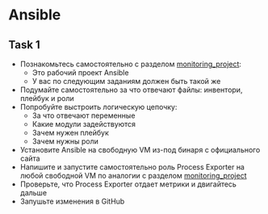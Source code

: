 # Ansible

## Task 1

- Познакомьтесь самостоятельно с разделом [monitoring_project](https://github.com/lamjob1993/ansible-monitoring/tree/main/ansible/monitoring_project):
  - Это рабочий проект Ansible
  - У вас по следующим заданиям должен быть такой же
- Подумайте самостоятельно за что отвечают файлы: инвентори, плейбук и роли
- Попробуйте выстроить логическую цепочку:
  - За что отвечают переменные
  - Какие модули задействуются
  - Зачем нужен плейбук
  - Зачем нужны роли
- Установите Ansible на свободную VM из-под бинаря с официального сайта
- Напишите и запустите самостоятельно роль Process Exporter на любой свободной VM по аналогии с разделом [monitoring_project](https://github.com/lamjob1993/ansible-monitoring/tree/main/ansible/monitoring_project)
- Проверьте, что Process Exporter отдает метрики и двигайтесь дальше
- Запушьте изменения в GitHub
